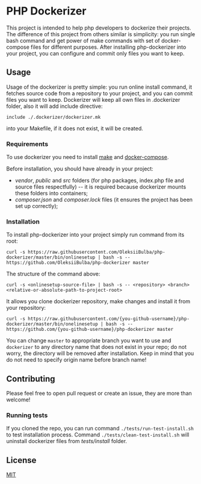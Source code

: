 # PHP Dockerizer

This project is intended to help php developers to dockerize their projects. The difference of this project from 
others similar is simplicity: you run single bash command and get power of make commands with set of docker-compose
files for different purposes. After installing php-dockerizer into your project, you can configure and commit only files you want
to keep.

## Usage

Usage of the dockerizer is pretty simple: you run online install command, it fetches source code from a repository to your project, and you can commit files you want to keep.
Dockerizer will keep all own files in .dockerizer folder, also it will add include directive:
```text
include ./.dockerizer/dockerizer.mk
```
into your Makefile, if it does not exist, it will be created. 

### Requirements

To use dockerizer you need to install [make](https://www.gnu.org/software/make/) and [docker-compose](https://docs.docker.com/compose/install/).

Before installation, you should have already in your project:
* _vendor_, _public_ and _src_ folders (for php packages, index.php file and source files respectfully) -- it is required because dockerizer mounts these folders into containers;
* _composer.json_ and _composer.lock_ files (it ensures the project has been set up correctly);

### Installation

To install php-dockerizer into your project simply run command from its root:
```shell
curl -s https://raw.githubusercontent.com/OleksiiBulba/php-dockerizer/master/bin/onlinesetup | bash -s -- https://github.com/OleksiiBulba/php-dockerizer master
```
The structure of the command above:
```shell
curl -s <onlinesetup-source-file> | bash -s -- <repository> <branch> <relative-or-absolute-path-to-project-root>
```
It allows you clone dockerizer repository, make changes and install it from your repository:
```shell
curl -s https://raw.githubusercontent.com/{you-github-username}/php-dockerizer/master/bin/onelinesetup | bash -s -- https://github.com/{you-github-username}/php-dockerizer master
```

You can change `master` to appropriate branch you want to use and `dockerizer` to any directory name that does not exist in your repo; do not worry, the directory will be removed after installation.
Keep in mind that you do not need to specify origin name before branch name!

## Contributing

Please feel free to open pull request or create an issue, they are more than welcome!

### Running tests

If you cloned the repo, you can run command `./tests/run-test-install.sh` to test installation process.
Command `./tests/clean-test-install.sh` will uninstall dockerizer files from _tests/install_ folder.

## License

[MIT](https://opensource.org/licenses/MIT)